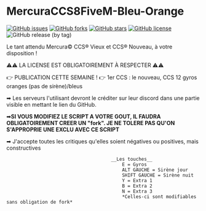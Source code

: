 # MercuraCCS8FiveM-Bleu-Orange
[![GitHub issues](https://img.shields.io/github/issues/Raph67110/MercuraCCS12_FiveM-Bleu-Orange?label=Probl%C3%A8mes)](https://github.com/Raph67110/MercuraCCS12_FiveM-Bleu-Orange/issues) [![GitHub forks](https://img.shields.io/github/forks/Raph67110/MercuraCCS12_FiveM-Bleu-Orange?label=Contributions)](https://github.com/Raph67110/MercuraCCS12_FiveM-Bleu-Orange/network) [![GitHub stars](https://img.shields.io/github/stars/Raph67110/MercuraCCS12_FiveM-Bleu-Orange?label=%C3%A9toiles)](https://github.com/Raph67110/MercuraCCS12_FiveM-Bleu-Orange/stargazers) [![GitHub license](https://img.shields.io/github/license/Raph67110/MercuraCCS12_FiveM-Bleu-Orange)](https://github.com/Raph67110/MercuraCCS12_FiveM-Bleu-Orange/blob/main/LICENSE) ![GitHub release (by tag)](https://img.shields.io/github/downloads/Raph67110/MercuraCCS12_FiveM-Bleu-Orange/v1/total?label=T%C3%A9l%C3%A9chargements)

Le tant attendu Mercura©️ CCS®️ Vieux et CCS®️ Nouveau, à votre disposition !

⚠️⚠️ LA LICENSE EST OBLIGATOIREMENT À RESPECTER ⚠️⚠️

👉 PUBLICATION CETTE SEMAINE !
👉 1er CCS : le nouveau, CCS 12 gyros oranges (pas de sirène)/bleus

➡ Les serveurs l'utilisant devront le créditer sur leur discord dans une partie visible en mettant le lien du GitHub.

➡**SI VOUS MODIFIEZ LE SCRIPT A VOTRE GOUT, IL FAUDRA OBLIGATOIREMENT CREER UN "fork". JE NE TOLERE PAS QU'ON S'APPROPRIE UNE EXCLU AVEC CE SCRIPT**

➡ J'accepte toutes les critiques qu'elles soient négatives ou positives, mais constructives 

                                          __Les touches__ 
                                              E = Gyros
                                              ALT GAUCHE = Sirène jour
                                              SHIFT GAUCHE = Sirène nuit
                                              Y = Extra 1
                                              B = Extra 2
                                              N = Extra 3
                                              *Celles-ci sont modifiables sans obligation de fork*
